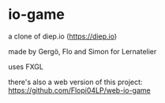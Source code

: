 # io-game
a clone of diep.io (https://diep.io)

made by Gergö, Flo and Simon for Lernatelier

uses FXGL

there's also a web version of this project: https://github.com/Flopi04LP/web-io-game
